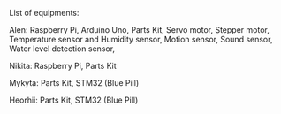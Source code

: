 List of equipments:

Alen:
Raspberry Pi,
Arduino Uno,
Parts Kit,
Servo motor,
Stepper motor, 
Temperature sensor and Humidity sensor,
Motion sensor,
Sound sensor,
Water level detection sensor,

Nikita:
Raspberry Pi,
Parts Kit

Mykyta:
Parts Kit,
STM32 (Blue Pill)

Heorhii:
Parts Kit,
STM32 (Blue Pill)
